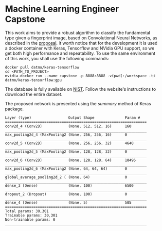 # Machine Learning Engineer Capstone

This work aims to provide a robust algorithm to classify the fundamental type given a fingerprint image, based on Convolutional Neural Networks, as described in the [proposal](capstone_proposal_template.md). It worth notice that for the development it is used a docker container with Keras, Tensorflow and NVidia GPU support, so we get both high performance and repeatability. To use the same environment of this work, you shall use the following commands:

```
docker pull datmo/keras-tensorflow
cd <PATH_TO_PROJECT>
nvidia-docker run --name capstone -p 8888:8888 -v(pwd):/workspace -ti datmo/keras-tensorflow:gpu
```

The database is fully available on [NIST](https://www.nist.gov/srd/nist-special-database-4). Follow the website's instructions to download the entire dataset.

The proposed network is presented using the _summary_ method of Keras package.

```
Layer (type)                 Output Shape              Param #   
=================================================================
conv2d_4 (Conv2D)            (None, 512, 512, 16)      160       
_________________________________________________________________
max_pooling2d_4 (MaxPooling2 (None, 256, 256, 16)      0         
_________________________________________________________________
conv2d_5 (Conv2D)            (None, 256, 256, 32)      4640      
_________________________________________________________________
max_pooling2d_5 (MaxPooling2 (None, 128, 128, 32)      0         
_________________________________________________________________
conv2d_6 (Conv2D)            (None, 128, 128, 64)      18496     
_________________________________________________________________
max_pooling2d_6 (MaxPooling2 (None, 64, 64, 64)        0         
_________________________________________________________________
global_average_pooling2d_2 ( (None, 64)                0         
_________________________________________________________________
dense_3 (Dense)              (None, 100)               6500      
_________________________________________________________________
dropout_2 (Dropout)          (None, 100)               0         
_________________________________________________________________
dense_4 (Dense)              (None, 5)                 505       
=================================================================
Total params: 30,301
Trainable params: 30,301
Non-trainable params: 0
_________________________________________________________________
```
